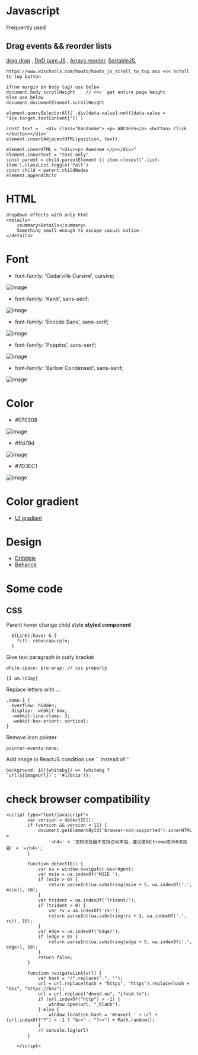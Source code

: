 # Javascript
Frequently used

## Drag events && reorder lists
[drag drop](http://jsfiddle.net/2Kgvh/) , [DnD pure JS](https://github.com/SortableJS/Sortable/wiki/Sorting-with-the-help-of-HTML5-Drag'n'Drop-API) , [Arrays reorder](https://stackoverflow.com/questions/2440700/reordering-arrays/2440723), [SortableJS](https://github.com/SortableJS/Sortable), 
```
https://www.w3schools.com/howto/howto_js_scroll_to_top.asp <<< scroll to top button

if(no margin on body tag) use below  
document.body.scrollHeight    // <<<  get entire page height
else use below
document.documentElement.scrollHeight

element.querySelectorAll(`.div[data-value]:not([data-value = "${e.target.textContent}"])`)
 
const text = ` <div class="handsome"> <p> ABCDEFG</p> <button> Click </button></div>`
element.insertAdjacentHTML(position, text);

element.innerHTML = "<div><p> Awesome </p></div>"
element.innerText = "text only"
const parent = child.parentElement || item.closest('.list-item').classList.toggle('fall')
const child = parent.childNodes
element.appendChild
```
# HTML

```
dropdown effects with only html
<details>
    <summary>Details</summary>
    Something small enough to escape casual notice.
</details>
```

# Font 
- font-family: 'Cedarville Cursive', cursive; 

![image](https://user-images.githubusercontent.com/78078898/112046156-f7bb7e00-8b4b-11eb-8e74-f4617c4fafbd.png)
- font-family: 'Kanit', sans-serif; 

![image](https://user-images.githubusercontent.com/78078898/112045985-c04cd180-8b4b-11eb-8ff5-9bf204a3af96.png)
- font-family: 'Encode Sans', sans-serif; 

![image](https://user-images.githubusercontent.com/78078898/112046068-dc507300-8b4b-11eb-9888-4158fd64e143.png)
- font-family: 'Poppins', sans-serif;

![image](https://user-images.githubusercontent.com/78078898/112513784-f92bb700-8d94-11eb-9997-c1743aec82a2.png)
- font-family: 'Barlow Condensed', sans-serif;

![image](https://user-images.githubusercontent.com/78078898/113646841-ec0ea200-9689-11eb-9f99-95646145a994.png)



# Color 
- #070308 

![image](https://user-images.githubusercontent.com/78078898/112045354-0c4b4680-8b4b-11eb-9c01-384782f895dc.png)
- #ffd79d 

![image](https://user-images.githubusercontent.com/78078898/112045440-25ec8e00-8b4b-11eb-86bc-4d51e926246f.png)
- #7D3EC1 

![image](https://user-images.githubusercontent.com/78078898/112045565-49173d80-8b4b-11eb-8baf-7821f4d5e408.png)

# Color gradient

- [UI gradient](https://uigradients.com/#MegaTron)

# Design

- [Dribbble](https://dribbble.com/)
- [Behance](https://www.behance.net/)

# Some code 
## CSS
Parent hover change child style **styled component**
```
  ${Link}:hover & {
    fill: rebeccapurple;
  }
```
Give text paragraph in curly bracket 
```
white-space: pre-wrap; // css property

{I am.\nJay}
```
Replace letters with ...
```
.demo-1 {
  overflow: hidden;
  display: -webkit-box;
  -webkit-line-clamp: 3;
  -webkit-box-orient: vertical;
}
```
Remove Icon pointer
```
pointer-events:none;
```
Add image in ReactJS condition use `` instead of ''
```
background: ${({whitebg}) => (whitebg ? `url(${imageUrl})`: '#170c1a')};
```

# check browser compatibility

```
<script type="text/javascript">
        var version = detectIE();
        if (version && version < 11) {
            document.getElementById('browser-not-supported').innerHTML =
                '<h4>' + '您的浏览器不支持访问本站，建议使用Chrome或360浏览器' + '</h4>';
        }

        function detectIE() {
            var ua = window.navigator.userAgent;
            var msie = ua.indexOf('MSIE ');
            if (msie > 0) {
                return parseInt(ua.substring(msie + 5, ua.indexOf('.', msie)), 10);
            }
            var trident = ua.indexOf('Trident/');
            if (trident > 0) {
                var rv = ua.indexOf('rv:');
                return parseInt(ua.substring(rv + 3, ua.indexOf('.', rv)), 10);
            }
            var edge = ua.indexOf('Edge/');
            if (edge > 0) {
                return parseInt(ua.substring(edge + 5, ua.indexOf('.', edge)), 10);
            }
            return false;
        }

        function navigateLink(url) {
            var hash = "/".replace(".", "");
            url = url.replace(hash + "https", "https").replace(hash + "bbs", "https://bbs");
            url = url.replace("dnvod.eu", "ifvod.tv");
            if (url.indexOf("http") > -1) {
                window.open(url, "_blank");
            } else {
                window.location.hash = '#navurl_' + url + (url.indexOf("?") > -1 ? "&r=" : "?r=") + Math.random();
            }
            // console.log(url)
        }

    </script>
```
